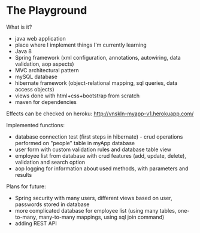 # The Playground

What is it?
- java web application
- place where I implement things I'm currently learning
- Java 8
- Spring framework (xml configuration, annotations, autowiring, data validation, aop aspects) 
- MVC architectural pattern
- mySQL database
- hibernate framework (object-relational mapping, sql queries, data access objects)
- views done with html+css+bootstrap from scratch
- maven for dependencies

Effects can be checked on heroku: http://vnskln-myapp-v1.herokuapp.com/ 

Implemented functions:
- database connection test (first steps in hibernate) - crud operations performed on "people" table in myApp database
- user form with custom validation rules and database table view
- employee list from database with crud features (add, update, delete), validation and search option
- aop logging for information about used methods, with parameters and results

Plans for future:
- Spring security with many users, different views based on user, passwords stored in database
- more complicated database for employee list (using many tables, one-to-many, many-to-many mappings, using sql join command)
- adding REST API
